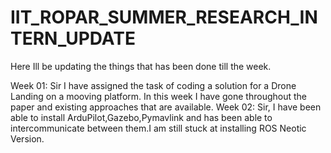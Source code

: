 # IIT_ROPAR_SUMMER_RESEARCH_INTERN_UPDATE
Here Ill be updating the things that has been done till the week.

Week 01:
        Sir I have assigned the task of coding a solution for a Drone Landing on a mooving platform.
        In this week I have gone throughout the paper and existing approaches that are available.
Week 02:
        Sir, I have been able to install ArduPilot,Gazebo,Pymavlink and has been able to intercommunicate between them.I am still stuck at installing ROS Neotic Version.
 
